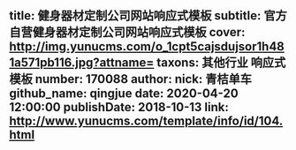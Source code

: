 title: 健身器材定制公司网站响应式模板
subtitle: 官方自营健身器材定制公司网站响应式模板
cover: http://img.yunucms.com/o_1cpt5cajsdujsor1h481a571pb116.jpg?attname=
taxons: 其他行业 响应式模板
number: 170088
author:
  nick: 青桔单车
  github_name: qingjue
date: 2020-04-20 12:00:00
publishDate: 2018-10-13
link: http://www.yunucms.com/template/info/id/104.html
---